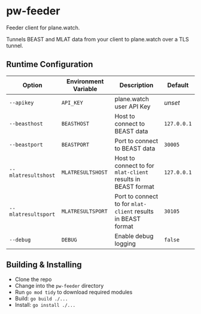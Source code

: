 # pw-feeder

Feeder client for plane.watch.

Tunnels BEAST and MLAT data from your client to plane.watch over a TLS tunnel.

## Runtime Configuration

| Option | Environment Variable | Description | Default |
| ------ | -------------------- | ----------- | ------- |
| `--apikey` | `API_KEY` | plane.watch user API Key | *unset* |
| `--beasthost` | `BEASTHOST` | Host to connect to BEAST data | `127.0.0.1` |
| `--beastport` | `BEASTPORT` | Port to connect to BEAST data | `30005` |
| `--mlatresultshost` | `MLATRESULTSHOST` | Host to connect to for `mlat-client` results in BEAST format | `127.0.0.1` |
| `--mlatresultsport` | `MLATRESULTSPORT` | Port to connect to for `mlat-client` results in BEAST format | `30105` |
| `--debug` | `DEBUG` | Enable debug logging | `false` |

## Building & Installing

* Clone the repo
* Change into the `pw-feeder` directory
* Run `go mod tidy` to download required modules
* Build: `go build ./...`
* Install: `go install ./...`
